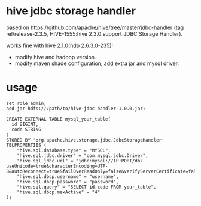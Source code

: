 # hive jdbc storage handler
based on https://github.com/apache/hive/tree/master/jdbc-handler (tag rel/release-2.3.5, HIVE-1555:hive 2.3.0 support JDBC Storage Handler).

works fine with hive 2.1.0(hdp 2.6.3.0-235):
- modify hive and hadoop version.
- modify maven shade configuration, add extra jar and mysql driver.

# usage
```
set role admin;
add jar hdfs:///path/to/hive-jdbc-handler-1.0.0.jar;

CREATE EXTERNAL TABLE mysql_your_table(
  id BIGINT,
  code STRING
)
STORED BY 'org.apache.hive.storage.jdbc.JdbcStorageHandler'
TBLPROPERTIES (
    "hive.sql.database.type" = "MYSQL",
    "hive.sql.jdbc.driver" = "com.mysql.jdbc.Driver",
    "hive.sql.jdbc.url" = "jdbc:mysql://IP:PORT/db?useUnicode=true&characterEncoding=UTF-8&autoReconnect=true&failOverReadOnly=false&verifyServerCertificate=false&useSSL=false",
    "hive.sql.dbcp.username" = "username",
    "hive.sql.dbcp.password" = "password",
    "hive.sql.query" = "SELECT id,code FROM your_table",
    "hive.sql.dbcp.maxActive" = "4"
);
```
